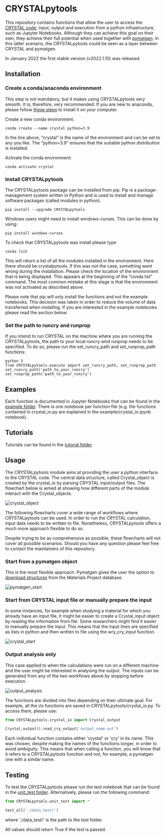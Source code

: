 # CRYSTALpytools
This repository contains functions that allow the user to access the <a href="https://www.crystal.unito.it/index.php">CRYSTAL code</a>, input, output and execution from a python infrastructure, such as Jupyter Notebooks. Although they can achieve this goal on their own, they achieve their full potential when used together with <a href="https://pymatgen.org/index.html">pymatgen</a>. In this latter scenario, the CRYSTALpytools could be seen as
a layer between CRYSTAL and pymatgen.

In January 2022 the first stable version (v2022.1.10) was released.

## Installation

### Create a conda/anaconda environment
This step is not mandatory, but it makes using CRYSTALpytools very smooth. It is, therefore, very recommended. If you are new to anaconda, please follow <a href="https://docs.conda.io/projects/conda/en/latest/user-guide/install/index.html">these steps</a> to install it on your computer.

Create a new conda environment:
``` console
conda create --name crystal python=3.9
```

In the line above, “crystal” is the name of the environment and can be set to any you like. The “python=3.9” ensures that the suitable python distribution is installed.

Activate the conda environment:
``` console
conda activate crystal
```

### Install CRYSTALpytools

The CRYSTALpytools package can be installed from pip. Pip is a package-management system written in Python and is used to install and manage software packages (called modules in python).

``` console
pip install --upgrade CRYSTALpytools
```

Windows users might need to install windows-curses. This can be done by using:

``` console
pip install windows-curses
```

To check that CRYSTALpytools was install please type

``` console
conda list
```

This will return a list of all the modules installed in the environment. Here there should be crystalpytools. If this was not the case, something went wrong during the installation. Please check the location of the environment that is being displayed. This appears at the beginning of the “conda list” command. The most common mistake at this stage is that the environment was not activated as described above.


Please note that pip will only install the functions and not the example notebooks. This decision was taken in order to reduce the volume of data transferred when installing. If you are interested in the example notebooks please read the section below.

### Set the path to runcry and runprop

If you intend to run CRYSTAL on the machine where you are running the CRYSTALpytools, the path to your local runcry amd runprop needs to be specified. To do so, please run the set_runcry_path and set_runprop_path functions:
``` console
python 3
from CRYSTALpytools.execute import set_runcry_path, set_runprop_path
set_runcry_path('path_to_your_runcry')
set_runprop_path('path_to_your_runcry')
```

## Examples
Each function is documented in Jupyter Notebooks that can be found in the  [example folder](examples/). There is one notebook per function file (e.g. the functions contained in crystal_io.py are explained in the example/crystal_io.ipynb notebook).


## Tutorials
Tutorials can be found in the [tutorial folder](tutorial/)
## Usage

The CRYSTALpytools module aims at providing the user a python interface to the CRYSTAL code. The central data structure, called Crystal_object is created by the crystal_io by parsing CRYSTAL input/output files. The flowchart below is aimed at showing how different parts of the module interact with the Crystal_objects.

![crystal_object](docs_source/_static/crystal_object.png)

The following flowcharts cover a wide range of workflows where CRYSTALpytools can be used. In order to run the CRYSTAL calculation, input data needs to be written to file. Nonetheless, CRYSTALpytools offers a much more approach flexible to do so.

Despite trying to be as comprehensive as possible, these flowcharts will not cover all possible scenarios. Should you have any question please feel free to contact the maintainers of this repository.

### Start from a pymatgen object
This is the most flexible approach. Pymatgen gives the user the option to <a href="https://pymatgen.org/pymatgen.ext.matproj.html?highlight=mprester#pymatgen.ext.matproj.MPRester">download structures</a> from the Materials Project database.

![pymatgen_start](docs_source/_static/pymatgen_start.png)

### Start from CRYSTAL input file or manually prepare the input
In some instances, for example when studying a material for which you already have an input file, it might be easier to create a Crystal_input object by reading the information from file. Some researchers might find it easier to manually prepare the input. This means that the input lines are specified as lists in python and then written to file using the wry_cry_input function.

![crystal_start](docs_source/_static/crystal_start.png)

### Output analysis only
This case applied to when the calculations were run on a different machine and the user might be interested in analysing the output. The inputs can be generated from any of the two workflows above by stopping before execution.

![output_analysis](docs_source/_static/output_analysis.png)

The functions are divided into files depending on their ultimate goal. For example, all the i/o functions are saved in CRYSTALpytools/crystal_io.py. To access them, please use:

``` python
from CRYSTALpytools.crystal_io import Crystal_output

Crystal_output().read_cry_output('output_name.out')
```

Each individual function contains either 'crystal' or 'cry' in its name. This was chosen, despite making the names of the functions longer, in order to avoid ambiguity. This means that when calling a function, you will know that it refers to a CRYSTALpytools function and not, for example, a pymatgen one with a similar name.

## Testing
To test the CRYSTALpytools please run the test notebook that can be found in the [unit_test folder](unit_test/). Alternatively, please run the following command:

``` python
from CRYSTALpytools.unit_test import *

test_all('./data_test/')
```
where './data_test/' is the path to the test folder.

All values should return True if the test is passed.
